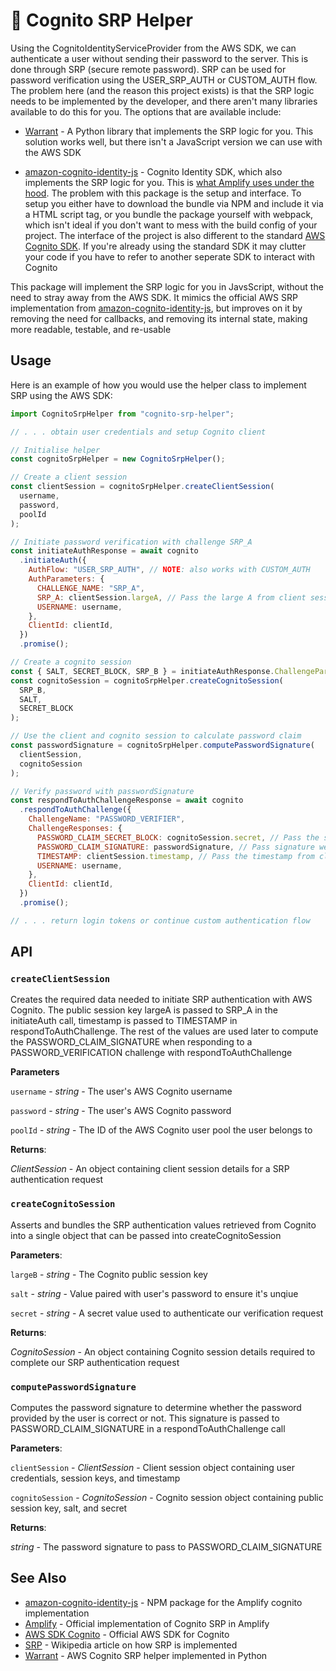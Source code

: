 # 🔐 Cognito SRP Helper

Using the CognitoIdentityServiceProvider from the AWS SDK, we can authenticate a user without sending their password to the server. This is done through SRP (secure remote password). SRP can be used for password verification using the USER_SRP_AUTH or CUSTOM_AUTH flow. The problem here (and the reason this project exists) is that the SRP logic needs to be implemented by the developer, and there aren't many libraries available to do this for you. The options that are available include:

- [Warrant](https://github.com/capless/warrant) - A Python library that implements the SRP logic for you. This solution works well, but there isn't a JavaScript version we can use with the AWS SDK

- [amazon-cognito-identity-js](https://www.npmjs.com/package/amazon-cognito-identity-js) - Cognito Identity SDK, which also implements the SRP logic for you. This is [what Amplify uses under the hood](https://github.com/aws-amplify/amplify-js/tree/main/packages/amazon-cognito-identity-js). The problem with this package is the setup and interface. To setup you either have to download the bundle via NPM and include it via a HTML script tag, or you bundle the package yourself with webpack, which isn't ideal if you don't want to mess with the build config of your project. The interface of the project is also different to the standard [AWS Cognito SDK](https://docs.aws.amazon.com/cognito-user-identity-pools/latest/APIReference/API_Operations.html). If you're already using the standard SDK it may clutter your code if you have to refer to another seperate SDK to interact with Cognito

This package will implement the SRP logic for you in JavsScript, without the need to stray away from the AWS SDK. It mimics the official AWS SRP implementation from [amazon-cognito-identity-js](https://www.npmjs.com/package/amazon-cognito-identity-js), but improves on it by removing the need for callbacks, and removing its internal state, making more readable, testable, and re-usable

## Usage

Here is an example of how you would use the helper class to implement SRP using the AWS SDK:

```js
import CognitoSrpHelper from "cognito-srp-helper";

// . . . obtain user credentials and setup Cognito client

// Initialise helper
const cognitoSrpHelper = new CognitoSrpHelper();

// Create a client session
const clientSession = cognitoSrpHelper.createClientSession(
  username,
  password,
  poolId
);

// Initiate password verification with challenge SRP_A
const initiateAuthResponse = await cognito
  .initiateAuth({
    AuthFlow: "USER_SRP_AUTH", // NOTE: also works with CUSTOM_AUTH
    AuthParameters: {
      CHALLENGE_NAME: "SRP_A",
      SRP_A: clientSession.largeA, // Pass the large A from client session
      USERNAME: username,
    },
    ClientId: clientId,
  })
  .promise();

// Create a cognito session
const { SALT, SECRET_BLOCK, SRP_B } = initiateAuthResponse.ChallengeParameters;
const cognitoSession = cognitoSrpHelper.createCognitoSession(
  SRP_B,
  SALT,
  SECRET_BLOCK
);

// Use the client and cognito session to calculate password claim
const passwordSignature = cognitoSrpHelper.computePasswordSignature(
  clientSession,
  cognitoSession
);

// Verify password with passwordSignature
const respondToAuthChallengeResponse = await cognito
  .respondToAuthChallenge({
    ChallengeName: "PASSWORD_VERIFIER",
    ChallengeResponses: {
      PASSWORD_CLAIM_SECRET_BLOCK: cognitoSession.secret, // Pass the secret from cogntio session
      PASSWORD_CLAIM_SIGNATURE: passwordSignature, // Pass signature we calculated before
      TIMESTAMP: clientSession.timestamp, // Pass the timestamp from client session
      USERNAME: username,
    },
    ClientId: clientId,
  })
  .promise();

// . . . return login tokens or continue custom authentication flow
```

## API

### `createClientSession`

Creates the required data needed to initiate SRP authentication with AWS Cognito. The public session key largeA is passed to SRP_A in the initiateAuth call, timestamp is passed to TIMESTAMP in respondToAuthChallenge. The rest of the values are used later to compute the PASSWORD_CLAIM_SIGNATURE when responding to a PASSWORD_VERIFICATION challenge with respondToAuthChallenge

**Parameters**

`username` - _string_ - The user's AWS Cognito username

`password` - _string_ - The user's AWS Cognito password

`poolId` - _string_ - The ID of the AWS Cognito user pool the user belongs to

**Returns**:

_ClientSession_ - An object containing client session details for a SRP authentication request

### `createCognitoSession`

Asserts and bundles the SRP authentication values retrieved from Cognito into a single object that can be passed into createCognitoSession

**Parameters**:

`largeB` - _string_ - The Cognito public session key

`salt` - _string_ - Value paired with user's password to ensure it's unqiue

`secret` - _string_ - A secret value used to authenticate our verification request

**Returns**:

_CognitoSession_ - An object containing Cognito session details required to complete our SRP authentication request

### `computePasswordSignature`

Computes the password signature to determine whether the password provided by the user is correct or not. This signature is passed to PASSWORD_CLAIM_SIGNATURE in a respondToAuthChallenge call

**Parameters**:

`clientSession` - _ClientSession_ - Client session object containing user credentials, session keys, and timestamp

`cognitoSession` - _CognitoSession_ - Cognito session object containing public session key, salt, and secret

**Returns**:

_string_ - The password signature to pass to PASSWORD_CLAIM_SIGNATURE

## See Also

- [amazon-cognito-identity-js](https://www.npmjs.com/package/amazon-cognito-identity-js) - NPM package for the Amplify cognito implementation
- [Amplify](https://github.com/aws-amplify/amplify-js) - Official implementation of Cognito SRP in Amplify
- [AWS SDK Cognito](https://docs.aws.amazon.com/cognito-user-identity-pools/latest/APIReference/API_Operations.html) - Official AWS SDK for Cognito
- [SRP](https://en.wikipedia.org/wiki/Secure_Remote_Password_protocol) - Wikipedia article on how SRP is implemented
- [Warrant](https://github.com/capless/warrant) - AWS Cognito SRP helper implemented in Python
